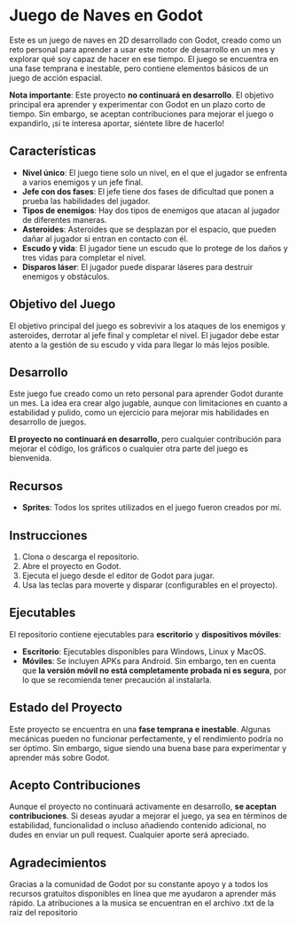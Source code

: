 # Juego de Naves en Godot

Este es un juego de naves en 2D desarrollado con Godot, creado como un reto personal para aprender a usar este motor de desarrollo en un mes y explorar qué soy capaz de hacer en ese tiempo. El juego se encuentra en una fase temprana e inestable, pero contiene elementos básicos de un juego de acción espacial.

**Nota importante**: Este proyecto **no continuará en desarrollo**. El objetivo principal era aprender y experimentar con Godot en un plazo corto de tiempo. Sin embargo, se aceptan contribuciones para mejorar el juego o expandirlo, ¡si te interesa aportar, siéntete libre de hacerlo!

## Características

- **Nivel único**: El juego tiene solo un nivel, en el que el jugador se enfrenta a varios enemigos y un jefe final.
- **Jefe con dos fases**: El jefe tiene dos fases de dificultad que ponen a prueba las habilidades del jugador.
- **Tipos de enemigos**: Hay dos tipos de enemigos que atacan al jugador de diferentes maneras.
- **Asteroides**: Asteroides que se desplazan por el espacio, que pueden dañar al jugador si entran en contacto con él.
- **Escudo y vida**: El jugador tiene un escudo que lo protege de los daños y tres vidas para completar el nivel.
- **Disparos láser**: El jugador puede disparar láseres para destruir enemigos y obstáculos.

## Objetivo del Juego

El objetivo principal del juego es sobrevivir a los ataques de los enemigos y asteroides, derrotar al jefe final y completar el nivel. El jugador debe estar atento a la gestión de su escudo y vida para llegar lo más lejos posible.

## Desarrollo

Este juego fue creado como un reto personal para aprender Godot durante un mes. La idea era crear algo jugable, aunque con limitaciones en cuanto a estabilidad y pulido, como un ejercicio para mejorar mis habilidades en desarrollo de juegos. 

**El proyecto no continuará en desarrollo**, pero cualquier contribución para mejorar el código, los gráficos o cualquier otra parte del juego es bienvenida.

## Recursos

- **Sprites**: Todos los sprites utilizados en el juego fueron creados por mí.
  
## Instrucciones

1. Clona o descarga el repositorio.
2. Abre el proyecto en Godot.
3. Ejecuta el juego desde el editor de Godot para jugar.
4. Usa las teclas para moverte y disparar (configurables en el proyecto).

## Ejecutables

El repositorio contiene ejecutables para **escritorio** y **dispositivos móviles**:

- **Escritorio**: Ejecutables disponibles para Windows, Linux y MacOS.
- **Móviles**: Se incluyen APKs para Android. Sin embargo, ten en cuenta que **la versión móvil no está completamente probada ni es segura**, por lo que se recomienda tener precaución al instalarla.

## Estado del Proyecto

Este proyecto se encuentra en una **fase temprana e inestable**. Algunas mecánicas pueden no funcionar perfectamente, y el rendimiento podría no ser óptimo. Sin embargo, sigue siendo una buena base para experimentar y aprender más sobre Godot.

## Acepto Contribuciones

Aunque el proyecto no continuará activamente en desarrollo, **se aceptan contribuciones**. Si deseas ayudar a mejorar el juego, ya sea en términos de estabilidad, funcionalidad o incluso añadiendo contenido adicional, no dudes en enviar un pull request. Cualquier aporte será apreciado.

## Agradecimientos

Gracias a la comunidad de Godot por su constante apoyo y a todos los recursos gratuitos disponibles en línea que me ayudaron a aprender más rápido.
La atribuciones a la musica se encuentran en el archivo .txt de la raiz del repositorio
